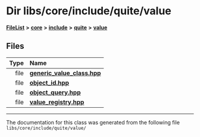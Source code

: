 

# Dir libs/core/include/quite/value



[**FileList**](files.md) **>** [**core**](dir_6f77a39b07c019ccd7492ea87272f732.md) **>** [**include**](dir_25de89a49d1da2858ac6330785c12b40.md) **>** [**quite**](dir_6f50b8774c4552618988001c2022dcf6.md) **>** [**value**](dir_649c775d6fa8febbabfb9f60e7970e98.md)












## Files

| Type | Name |
| ---: | :--- |
| file | [**generic\_value\_class.hpp**](generic__value__class_8hpp.md) <br> |
| file | [**object\_id.hpp**](object__id_8hpp.md) <br> |
| file | [**object\_query.hpp**](object__query_8hpp.md) <br> |
| file | [**value\_registry.hpp**](value__registry_8hpp.md) <br> |



























































------------------------------
The documentation for this class was generated from the following file `libs/core/include/quite/value/`


